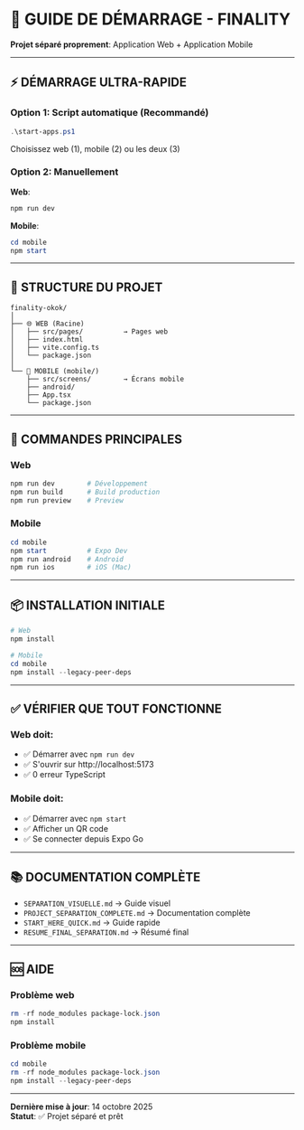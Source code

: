 # 🎯 GUIDE DE DÉMARRAGE - FINALITY

**Projet séparé proprement**: Application Web + Application Mobile

---

## ⚡ DÉMARRAGE ULTRA-RAPIDE

### Option 1: Script automatique (Recommandé)
```powershell
.\start-apps.ps1
```
Choisissez web (1), mobile (2) ou les deux (3)

### Option 2: Manuellement

**Web**:
```powershell
npm run dev
```

**Mobile**:
```powershell
cd mobile
npm start
```

---

## 📂 STRUCTURE DU PROJET

```
finality-okok/
│
├── 🌐 WEB (Racine)
│   ├── src/pages/          → Pages web
│   ├── index.html
│   ├── vite.config.ts
│   └── package.json
│
└── 📱 MOBILE (mobile/)
    ├── src/screens/        → Écrans mobile
    ├── android/
    ├── App.tsx
    └── package.json
```

---

## 🚀 COMMANDES PRINCIPALES

### Web
```powershell
npm run dev        # Développement
npm run build      # Build production
npm run preview    # Preview
```

### Mobile
```powershell
cd mobile
npm start          # Expo Dev
npm run android    # Android
npm run ios        # iOS (Mac)
```

---

## 📦 INSTALLATION INITIALE

```powershell
# Web
npm install

# Mobile
cd mobile
npm install --legacy-peer-deps
```

---

## ✅ VÉRIFIER QUE TOUT FONCTIONNE

### Web doit:
- ✅ Démarrer avec `npm run dev`
- ✅ S'ouvrir sur http://localhost:5173
- ✅ 0 erreur TypeScript

### Mobile doit:
- ✅ Démarrer avec `npm start`
- ✅ Afficher un QR code
- ✅ Se connecter depuis Expo Go

---

## 📚 DOCUMENTATION COMPLÈTE

- `SEPARATION_VISUELLE.md` → Guide visuel
- `PROJECT_SEPARATION_COMPLETE.md` → Documentation complète
- `START_HERE_QUICK.md` → Guide rapide
- `RESUME_FINAL_SEPARATION.md` → Résumé final

---

## 🆘 AIDE

### Problème web
```powershell
rm -rf node_modules package-lock.json
npm install
```

### Problème mobile
```powershell
cd mobile
rm -rf node_modules package-lock.json
npm install --legacy-peer-deps
```

---

**Dernière mise à jour**: 14 octobre 2025  
**Statut**: ✅ Projet séparé et prêt
